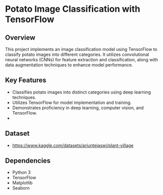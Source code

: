 # Potato Image Classification with TensorFlow

## Overview
This project implements an image classification model using TensorFlow to classify potato images into different categories. It utilizes convolutional neural networks (CNNs) for feature extraction and classification, along with data augmentation techniques to enhance model performance.

## Key Features
- Classifies potato images into distinct categories using deep learning techniques.
- Utilizes TensorFlow for model implementation and training.
- Demonstrates proficiency in deep learning, computer vision, and TensorFlow.
- 
## Dataset
- https://www.kaggle.com/datasets/arjuntejaswi/plant-village

## Dependencies
- Python 3
- TensorFlow
- Matplotlib
- Seaborn

